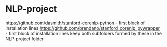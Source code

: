 # NLP-project

https://github.com/dasmith/stanford-corenlp-python - first block of installation lines
https://github.com/brendano/stanford_corenlp_pywrapper - first block of installation lines
keep both subfolders formed by these in the NLP-project folder